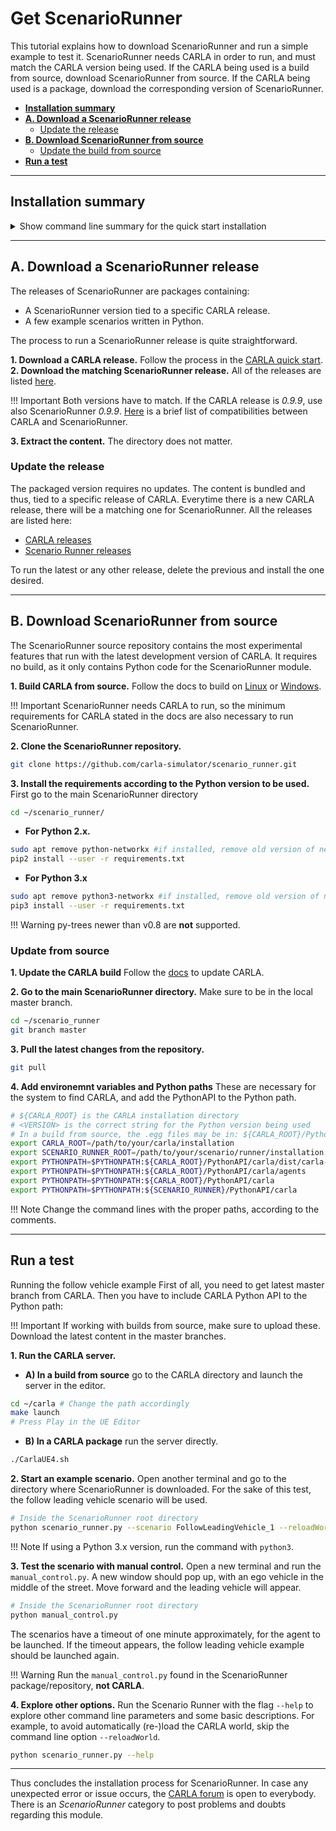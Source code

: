 # Get ScenarioRunner

This tutorial explains how to download ScenarioRunner and run a simple example to test it. ScenarioRunner needs CARLA in order to run, and must match the CARLA version being used. If the CARLA being used is a build from source, download ScenarioRunner from source. If the CARLA being used is a package, download the corresponding version of ScenarioRunner.  

*   __[Installation summary](#installation-summary)__  
*   __[A. Download a ScenarioRunner release](#a.-download-a-scenariorunner-release)__  
	*   [Update the release](#update-the-release)  
*   __[B. Download ScenarioRunner from source](#b.-build-scenariorunner-from-source)__  
	*   [Update the build from source](#update-the-build-from-source)  
*   __[Run a test](#run-a-test)__  

---
## Installation summary

<details>
   <summary>
    Show command line summary for the quick start installation
   </summary>

```sh
# Decide whether to use a package or make the build from source


# Option A) Use a ScenarioRunner package
   # 1. Install a CARLA package: 
      https://carla.readthedocs.io/en/latest/start_quickstart/
   # 2. Download the matching ScenarioRunner package: 
      https://github.com/carla-simulator/scenario_runner/releases
   # 3. Extract the content wherever needed. 

   # Update the release: 
   # 1. Delete previous CARLA and ScenarioRunner versions.
   # 2. Download the latest CARLA release. 
   # 3. Download the matching ScenarioRunner release.


# Option B) Download ScenarioRunner from source
   # 1. Build CARLA from source:
      https://carla.readthedocs.io/en/latest/build_linux/
   # 2. Clone the ScenarioRunner repository: 
git clone https://github.com/carla-simulator/scenario_runner.git
   # 3. Install requirements according to the Python version to be used: 
   # For Python 2.x:
sudo apt remove python-networkx #if installed, remove old version of networkx
pip2 install --user -r requirements.txt
   # For Python 3.x: 
sudo apt remove python3-networkx #if installed, remove old version of networkx
pip3 install --user -r requirements.txt

   # To update ScenarioRunner from source:
   # 1. Update CARLA: 
      https://carla.readthedocs.io/en/latest/build_update/
   # 2. Go to the ScenarioRunner repository, master branch
cd ~/scenario_runner
git branch master
   # 3. Pull the latest changes from the repository
git pull 

```
</details>


---
## A. Download a ScenarioRunner release

The releases of ScenarioRunner are packages containing:  
*   A ScenarioRunner version tied to a specific CARLA release.  
*   A few example scenarios written in Python.  

The process to run a ScenarioRunner release is quite straightforward.  

__1. Download a CARLA release.__ Follow the process in the [CARLA quick start](https://github.com/carla-simulator/carla/releases).  
__2. Download the matching ScenarioRunner release.__ All of the releases are listed [here](https://github.com/carla-simulator/scenario_runner/releases).

!!! Important
    Both versions have to match. If the CARLA release is *0.9.9*, use also ScenarioRunner *0.9.9*. [Here](https://github.com/carla-simulator/scenario_runner) is a brief list of compatibilities between CARLA and ScenarioRunner.  

__3. Extract the content.__ The directory does not matter.  


### Update the release

The packaged version requires no updates. The content is bundled and thus, tied to a specific release of CARLA. Everytime there is a new CARLA release, there will be a matching one for ScenarioRunner. All the releases are listed here:  

*   [CARLA releases](https://github.com/carla-simulator/carla/releases)  
*   [Scenario Runner releases](https://github.com/carla-simulator/scenario_runner/releases)  

To run the latest or any other release, delete the previous and install the one desired.  

---
## B. Download ScenarioRunner from source

The ScenarioRunner source repository contains the most experimental features that run with the latest development version of CARLA. It requires no build, as it only contains Python code for the ScenarioRunner module.  

__1. Build CARLA from source.__ Follow the docs to build on [Linux](https://carla.readthedocs.io/en/latest/build_linux/) or [Windows](https://carla.readthedocs.io/en/latest/build_windows/).  

!!! Important
    ScenarioRunner needs CARLA to run, so the minimum requirements for CARLA stated in the docs are also necessary to run ScenarioRunner.  

__2. Clone the ScenarioRunner repository.__

```sh
git clone https://github.com/carla-simulator/scenario_runner.git
```

__3. Install the requirements according to the Python version to be used.__  First go to the main ScenarioRunner directory

```sh
cd ~/scenario_runner/
```

*   __For Python 2.x.__  

```sh
sudo apt remove python-networkx #if installed, remove old version of networkx
pip2 install --user -r requirements.txt
```

*   __For Python 3.x__  
```sh
sudo apt remove python3-networkx #if installed, remove old version of networkx
pip3 install --user -r requirements.txt
```

!!! Warning
    py-trees newer than v0.8 are __not__ supported.


### Update from source  

__1. Update the CARLA build__ Follow the [docs](https://carla.readthedocs.io/en/latest/build_update/) to update CARLA.  

__2. Go to the main ScenarioRunner directory.__ Make sure to be in the local master branch.  

```sh
cd ~/scenario_runner
git branch master
```
__3. Pull the latest changes from the repository.__  

```sh
git pull
```

__4. Add environemnt variables and Python paths__ These are necessary for the system to find CARLA, and add the PythonAPI to the Python path.  

```sh
# ${CARLA_ROOT} is the CARLA installation directory
# <VERSION> is the correct string for the Python version being used
# In a build from source, the .egg files may be in: ${CARLA_ROOT}/PythonAPI/dist/ instead of ${CARLA_ROOT}/PythonAPI
export CARLA_ROOT=/path/to/your/carla/installation
export SCENARIO_RUNNER_ROOT=/path/to/your/scenario/runner/installation
export PYTHONPATH=$PYTHONPATH:${CARLA_ROOT}/PythonAPI/carla/dist/carla-<VERSION>.egg
export PYTHONPATH=$PYTHONPATH:${CARLA_ROOT}/PythonAPI/carla/agents
export PYTHONPATH=$PYTHONPATH:${CARLA_ROOT}/PythonAPI/carla
export PYTHONPATH=$PYTHONPATH:${SCENARIO_RUNNER}/PythonAPI/carla
```

!!! Note
    Change the command lines with the proper paths, according to the comments. 

---
## Run a test 

Running the follow vehicle example
First of all, you need to get latest master branch from CARLA. Then you have to
include CARLA Python API to the Python path:

!!! Important
    If working with builds from source, make sure to upload these. Download the latest content in the master branches.  


__1. Run the CARLA server.__

*   __A) In a build from source__ go to the CARLA directory and launch the server in the editor. 

```sh
cd ~/carla # Change the path accordingly
make launch
# Press Play in the UE Editor
```

*   __B) In a CARLA package__ run the server directly. 

```sh
./CarlaUE4.sh
```

__2. Start an example scenario.__ Open another terminal and go to the directory where ScenarioRunner is downloaded. For the sake of this test, the follow leading vehicle scenario will be used. 

```sh
# Inside the ScenarioRunner root directory
python scenario_runner.py --scenario FollowLeadingVehicle_1 --reloadWorld
```

!!! Note
    If using a Python 3.x version, run the command with `python3`. 

__3. Test the scenario with manual control.__ Open a new terminal and run the `manual_control.py`. A new window should pop up, with an ego vehicle in the middle of the street. Move forward and the leading vehicle will appear. 

```sh
# Inside the ScenarioRunner root directory
python manual_control.py
```

The scenarios have a timeout of one minute approximately, for the agent to be launched. If the timeout appears, the follow leading vehicle example should be launched again.  

!!! Warning
    Run the `manual_control.py` found in the ScenarioRunner package/repository, __not CARLA__. 

__4. Explore other options.__ Run the Scenario Runner with the flag `--help` to explore other command line parameters and some basic descriptions. For example, to avoid automatically (re-)load the CARLA world, skip the command line option `--reloadWorld`.

```sh
python scenario_runner.py --help
```

---

Thus concludes the installation process for ScenarioRunner. In case any unexpected error or issue occurs, the [CARLA forum](https://forum.carla.org/c/using-carla/scenario-runner) is open to everybody. There is an _ScenarioRunner_ category to post problems and doubts regarding this module. 

